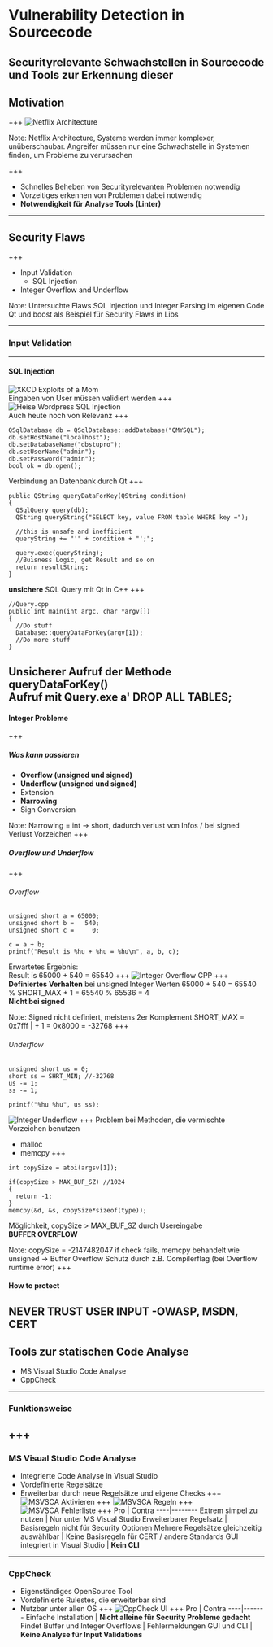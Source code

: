 # Vulnerability Detection in Sourcecode
**Securityrelevante Schwachstellen in Sourcecode und Tools zur Erkennung dieser**
---
## Motivation
+++
![Netflix Architecture](https://image.slidesharecdn.com/archtutorialgluecon-pptx-120524120713-phpapp02/95/netflix-architecture-tutorial-at-gluecon-23-728.jpg?cb=1394002823)  

Note:
Netflix Architecture, Systeme werden immer komplexer, unüberschaubar.
Angreifer müssen nur eine Schwachstelle in Systemen finden, um Probleme zu verursachen

+++
* Schnelles Beheben von Securityrelevanten Problemen notwendig
* Vorzeitiges erkennen von Problemen dabei notwendig
* **Notwendigkeit für Analyse Tools (Linter)**
---
## Security Flaws
+++
* Input Validation
    * SQL Injection
* Integer Overflow and Underflow

Note:
Untersuchte Flaws SQL Injection und Integer Parsing im eigenen Code
Qt und boost als Beispiel für Security Flaws in Libs

---
### Input Validation
---
#### SQL Injection
![XKCD Exploits of a Mom](https://imgs.xkcd.com/comics/exploits_of_a_mom.png)  
Eingaben von User müssen validiert werden
+++
![Heise Wordpress SQL Injection](https://puu.sh/ziCzQ/167a8776e3.png)  
Auch heute noch von Relevanz
+++
```
QSqlDatabase db = QSqlDatabase::addDatabase("QMYSQL");
db.setHostName("localhost");
db.setDatabaseName("dbstupro");
db.setUserName("admin");
db.setPassword("admin");
bool ok = db.open();
```
Verbindung an Datenbank durch Qt
+++
```
public QString queryDataForKey(QString condition)
{
  QSqlQuery query(db);
  QString queryString("SELECT key, value FROM table WHERE key =");

  //this is unsafe and inefficient
  queryString += "'" + condition + "';";

  query.exec(queryString);
  //Buisness Logic, get Result and so on
  return resultString;
}
```
**unsichere** SQL Query mit Qt in C++
+++
```
//Query.cpp
public int main(int argc, char *argv[])
{
  //Do stuff
  Database::queryDataForKey(argv[1]);
  //Do more stuff
}
```
Unsicherer Aufruf der Methode queryDataForKey()  
Aufruf mit Query.exe a' DROP ALL TABLES;
---
#### Integer Probleme
+++
##### Was kann passieren
* **Overflow (unsigned und signed)**
* **Underflow (unsigned und signed)**
* Extension
* **Narrowing**
* Sign Conversion

Note:
Narrowing = int -> short, dadurch verlust von Infos / bei signed Verlust Vorzeichen
+++
##### Overflow und Underflow
+++
###### Overflow
```
unsigned short a = 65000;
unsigned short b =   540;
unsigned short c =     0;

c = a + b;
printf("Result is %hu + %hu = %hu\n", a, b, c);
```
Erwartetes Ergebnis:  
Result is 65000 + 540 = 65540
+++
![Integer Overflow CPP](https://puu.sh/zjeTY/cab43c4b97.png)
+++
**Definiertes Verhalten** bei unsigned Integer Werten
65000 + 540 = 65540 % SHORT_MAX + 1 = 65540 % 65536 = 4  
**Nicht bei signed**

Note:
Signed nicht definiert, meistens 2er Komplement
SHORT_MAX = 0x7fff | + 1 = 0x8000 = -32768
+++
###### Underflow
```
unsigned short us = 0;
short ss = SHRT_MIN; //-32768
us -= 1;
ss -= 1;

printf("%hu %hu", us ss);
```
![Integer Underflow](https://puu.sh/zjfl1/42bf7f07c3.png)
+++
Problem bei Methoden, die vermischte Vorzeichen benutzen
* malloc
* memcpy
+++
```
int copySize = atoi(argsv[1]);

if(copySize > MAX_BUF_SZ) //1024
{
  return -1;
}
memcpy(&d, &s, copySize*sizeof(type));
```
Möglichkeit, copySize > MAX_BUF_SZ durch Usereingabe  
**BUFFER OVERFLOW**

Note:
copySize = -2147482047
if check fails, memcpy behandelt wie unsigned -> Buffer Overflow
Schutz durch z.B. Compilerflag (bei Overflow runtime error)
+++
#### How to protect
**NEVER TRUST USER INPUT** -OWASP, MSDN, CERT
---
## Tools zur statischen Code Analyse
* MS Visual Studio Code Analyse
* CppCheck
---
### Funktionsweise
+++
---
### MS Visual Studio Code Analyse
* Integrierte Code Analyse in Visual Studio
* Vordefinierte Regelsätze
* Erweiterbar durch neue Regelsätze und eigene Checks
+++
![MSVSCA Aktivieren](https://puu.sh/zjhn1/d83abc557f.png)
+++
![MSVSCA Regeln](https://puu.sh/zjhnQ/8f6757a437.png)
+++
![MSVSCA Fehlerliste](https://puu.sh/zjhpe/08f1dc6187.png)
+++
Pro | Contra
----|--------
Extrem simpel zu nutzen | Nur unter MS Visual Studio
Erweiterbarer Regelsatz | Basisregeln nicht für Security Optionen
Mehrere Regelsätze gleichzeitig auswählbar | Keine Basisregeln für CERT / andere Standards
GUI integriert in Visual Studio | **Kein CLI**
---
### CppCheck
* Eigenständiges OpenSource Tool
* Vordefinierte Rulestes, die erweiterbar sind
* Nutzbar unter allen OS
+++
![CppCheck UI](https://puu.sh/zjhIJ/678a14b4df.png)
+++
Pro | Contra
----|-------
Einfache Installation | **Nicht alleine für Security Probleme gedacht**
Findet Buffer und Integer Overflows | Fehlermeldungen
GUI und CLI | **Keine Analyse für Input Validations**
